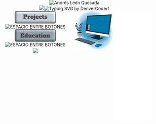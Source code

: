 <!DOCTYPE html>
<html lang="es">
<head>
    <meta charset="UTF-8">
    <meta name="viewport" content="width=device-width, initial-scale=1.0">
</head>
<body style="margin: 0; padding: 0;">
    <div align="center" style="margin-bottom: -20px>
        <a
            <img src="https://git.io/typing-svg"><img src="https://readme-typing-svg.demolab.com?font=Anton&size=24&pause=1000&color=F7F7F7&center=true&vCenter=true&repeat=false&width=435&lines=Andr%C3%A9s+Le%C3%B3n+Quesada;PORTFOLIO" alt="Andrés León Quesada" />
        </a>
    </div>
    <div align="center" style="margin-bottom: -20px>
        <a href="https://github.com/DenverCoder1/readme-typing-svg">
            <img src="https://readme-typing-svg.herokuapp.com?font=Time+New+Roman&color=red&size=25&center=true&vCenter=true&width=600&height=100&lines=Hi+👋;Materials+Science+and+Engineering+Student;Aeronautical+Maintenance+Technician+(AMT);Freelance+Artist"></a><!--horizontal divider(gradiant)--><img src="https://user-images.githubusercontent.com/73097560/115834477-dbab4500-a447-11eb-908a-139a6edaec5c.gif" alt="Typing SVG by DenverCoder1">
        </a>
        <div align="center">
        <img src="/img/Espacio-imgLat.svg" width="25%" align="right" />
        </div>
        </a>
        <div align="center">
        <img src="/img/Compu.svg" width="25%" align="right" />
        </div>
    <div align="center">
        <a href="enlace/al/repositorio">
        <img src="/img/Project-boton.svg" height="40" align="center" />
        </a>
        </div>
    <div align="center">
        <img src="/img/Espacio-pequeño.svg" height="40" align="center" alt="ESPACIO ENTRE BOTONES" />
        </div>
    <div align="center">
        <a href="enlace/aL/repositorio">
        <img src="/img/Education-boton.svg" height="40" align="center" />
        </a>
        </div>
    <div align="center">
        <img src="/img/Espacio-pequeño.svg" height="40" align="center" alt="ESPACIO ENTRE BOTONES" />
        </div>
    <div align="center">
        <a href="https://github.com/AnLeQu/Bitacora-de-Estudio">
        <img src="/img/Bitácora-boton.svg" height="40" align="center" />
        </a>
        </div>
</body>

</html>

